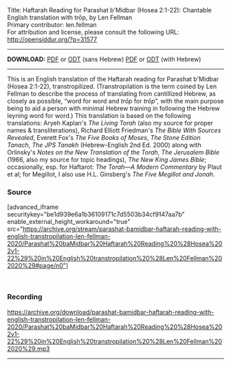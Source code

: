 <html>
<head></head>
<body>
Title: Haftarah Reading for Parashat b'Midbar (Hosea 2:1-22): Chantable English translation with trōp, by Len Fellman<br />
Primary contributor: len.fellman<br />
For attribution and license, please consult the following URL: <a href="http://opensiddur.org/?p=31577">http://opensiddur.org/?p=31577</a>
<p />
<hr />

<strong>DOWNLOAD:</strong> 
<a href="https://archive.org/download/parashat-bamidbar-haftarah-reading-with-english-transtropilation-len-fellman-2020/Parashat%20baMidbar%20Haftarah%20Reading%20%28Hosea%202v1-22%29%20in%20English%20transtropilation%20%28Len%20Fellman%202020%29%20-%20english%20only.pdf">PDF</a> or <a href="https://archive.org/download/parashat-bamidbar-haftarah-reading-with-english-transtropilation-len-fellman-2020/Parashat%20baMidbar%20Haftarah%20Reading%20%28Hosea%202v1-22%29%20in%20English%20transtropilation%20%28Len%20Fellman%202020%29%20-%20english%20only.odt">ODT</a> (sans Hebrew)
<a href="https://archive.org/download/parashat-bamidbar-haftarah-reading-with-english-transtropilation-len-fellman-2020/Parashat%20baMidbar%20Haftarah%20Reading%20%28Hosea%202v1-22%29%20in%20English%20transtropilation%20%28Len%20Fellman%202020%29.pdf">PDF</a> or <a href="https://archive.org/download/parashat-bamidbar-haftarah-reading-with-english-transtropilation-len-fellman-2020/Parashat%20baMidbar%20Haftarah%20Reading%20%28Hosea%202v1-22%29%20in%20English%20transtropilation%20%28Len%20Fellman%202020%29.odt">ODT</a> (with Hebrew)

<hr />

This is an English translation of the Haftarah reading for Parashat b'Midbar (Hosea 2:1-22), transtropilized. (Transtropilation is the term coined by Len Fellman to describe the process of translating from cantillized Hebrew, as closely as possible, “word for word and <em>trōp</em> for <em>trōp</em>”, with the main purpose being to aid a person with minimal Hebrew training in following the Hebrew leyning word for word.) This translation is based on the following translations: Aryeh Kaplan's <em>The Living Torah</em> (also my source for proper names &amp; transliterations), Richard Elliott Friedman's <em>The Bible With Sources Revealed</em>, Everett Fox's <em>The Five Books of Moses</em>, <em>The Stone Edition Tanach</em>, <em>The JPS Tanakh</em> (Hebrew-English 2nd Ed. 2000) along with Orlinsky's <em>Notes on the New Translation of the Torah</em>, <em>The Jerusalem Bible</em> (1966, also my source for topic headings), <em>The New King James Bible</em>; occasionally, esp. for Haftarot: <em>The Torah—A Modern Commentary</em> by Plaut et al; for Megillot, I also use H.L. Ginsberg's <em>The Five Megillot and Jonah</em>.

<h3>Source</h3>

[advanced_iframe securitykey="be1d939e6a1b36109171c7d5503b34cf9147aa7b" enable_external_height_workaround="true" src="https://archive.org/stream/parashat-bamidbar-haftarah-reading-with-english-transtropilation-len-fellman-2020/Parashat%20baMidbar%20Haftarah%20Reading%20%28Hosea%202v1-22%29%20in%20English%20transtropilation%20%28Len%20Fellman%202020%29#page/n0"]

&nbsp;

<h3>Recording</h3>

https://archive.org/download/parashat-bamidbar-haftarah-reading-with-english-transtropilation-len-fellman-2020/Parashat%20baMidbar%20Haftarah%20Reading%20%28Hosea%202v1-22%29%20in%20English%20transtropilation%20%28Len%20Fellman%202020%29.mp3

<hr />

&nbsp;
</body>
</html>
